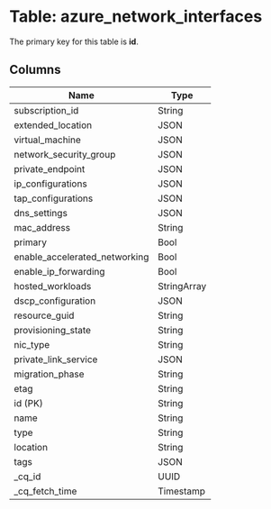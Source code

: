# Table: azure_network_interfaces


The primary key for this table is **id**.


## Columns
| Name          | Type          |
| ------------- | ------------- |
|subscription_id|String|
|extended_location|JSON|
|virtual_machine|JSON|
|network_security_group|JSON|
|private_endpoint|JSON|
|ip_configurations|JSON|
|tap_configurations|JSON|
|dns_settings|JSON|
|mac_address|String|
|primary|Bool|
|enable_accelerated_networking|Bool|
|enable_ip_forwarding|Bool|
|hosted_workloads|StringArray|
|dscp_configuration|JSON|
|resource_guid|String|
|provisioning_state|String|
|nic_type|String|
|private_link_service|JSON|
|migration_phase|String|
|etag|String|
|id (PK)|String|
|name|String|
|type|String|
|location|String|
|tags|JSON|
|_cq_id|UUID|
|_cq_fetch_time|Timestamp|